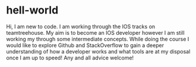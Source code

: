 # hell-world
Hi, I am new to code. I am working through the IOS tracks on teamtreehouse. My aim is to become an IOS developer however I am still working my through some intermediate concepts. While doing the course I would like to explore Github and StackOverflow to gain a deeper understanding of how a developer works and what tools are at my disposal once I am up to speed! Any and all advice welcome! 
